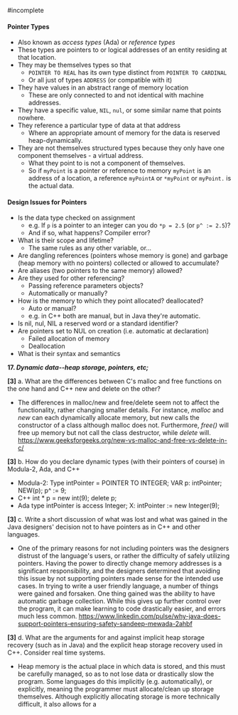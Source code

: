 #incomplete
#### Pointer Types
- Also known as *access types* (Ada) or *reference types*
- These types are pointers to or logical addresses of an entity residing at that location. 
- They may be themselves types so that
	- `POINTER TO REAL` has its own type distinct from `POINTER TO CARDINAL`
	- Or all just of types `ADDRESS` (or compatible with it)
- They have values in an abstract range of memory location
	- These are only connected to and not identical with machine addresses.
- They have a specific value, `NIL`, `nul`, or some similar name that points nowhere.
- They reference a particular type of data at that address
	- Where an appropriate amount of memory for the data is reserved heap-dynamically.
- They are not themselves structured types because they only have one component themselves - a virtual address.
	- What they point to is not a component of themselves.
	- So if `myPoint` is a pointer or reference to memory `myPoint` is an address of a location, a reference `myPointA` or `*myPoint` or `myPoint.` is the actual data.
#### Design Issues for Pointers
- Is the data type checked on assignment
	- e.g. If `p` is a pointer to an integer can you do `*p = 2.5` (or `p^ := 2.5`)?
	- And if so, what happens? Compiler error?
- What is their scope and lifetime?
	- The same rules as any other variable, or...
- Are dangling references (pointers whose memory is gone) and garbage (heap memory with no pointers) collected or allowed to accumulate?
- Are aliases (two pointers to the same memory) allowed?
- Are they used for other referencing?
	- Passing reference parameters objects?
	- Automatically or manually?
- How is the memory to which they point allocated? deallocated?
	- Auto or manual?
	- e.g. in C++ both are manual, but in Java they're automatic.
- Is nil, nul, NIL a reserved word or a standard identifier?
- Are pointers set to NUL on creation (i.e. automatic at declaration)
	- Failed allocation of memory
	- Deallocation
- What is their syntax and semantics





**17. _Dynamic data--heap storage, pointers, etc;_**

**[3]** a. What are the differences between C's malloc and free functions on the one hand and C++ new and delete on the other?
- The differences in malloc/new and free/delete seem not to affect the functionality, rather changing smaller details. For instance, *malloc* and *new* can each dynamically allocate memory, but new calls the constructor of a class although malloc does not. Furthermore, *free()* will free up memory but not call the class destructor, while *delete* will.
https://www.geeksforgeeks.org/new-vs-malloc-and-free-vs-delete-in-c/

**[3]** b. How do you declare dynamic types (with their pointers of course) in Modula-2, Ada, and C++
- Modula-2: 
	Type intPointer = POINTER TO INTEGER;
	VAR p: intPointer;
	NEW(p);
	p^ := 9;
- C++
	int * p = new int(9);
	delete p;
- Ada
	type intPointer is access Integer;
	X: intPointer := new Integer(9);

**[3]** c. Write a short discussion of what was lost and what was gained in the Java designers' decision not to have pointers as in C++ and other languages.
- One of the primary reasons for not including pointers was the designers distrust of the language's users, or rather the difficulty of safely utilizing pointers. Having the power to directly change memory addresses is a significant responsibility, and the designers determined that avoiding this issue by not supporting pointers made sense for the intended use cases. In trying to write a user friendly language, a number of things were gained and forsaken. One thing gained was the ability to have automatic garbage collection. While this gives up further control over the program, it can make learning to code drastically easier, and errors much less common.
https://www.linkedin.com/pulse/why-java-does-support-pointers-ensuring-safety-sandeep-mewada-2ahbf

**[3]** d. What are the arguments for and against implicit heap storage recovery (such as in Java) and the explicit heap storage recovery used in C++. Consider real time systems.
- Heap memory is the actual place in which data is stored, and this must be carefully managed, so as to not lose data or drastically slow the program. Some languages do this implicitly (e.g. automatically), or explicitly, meaning the programmer must allocate/clean up storage themselves. Although explicitly allocating storage is more technically difficult, it also allows for a 
